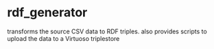 # rdf_generator

transforms the source CSV data to  RDF triples.
also provides scripts to upload the data to a Virtuoso triplestore
